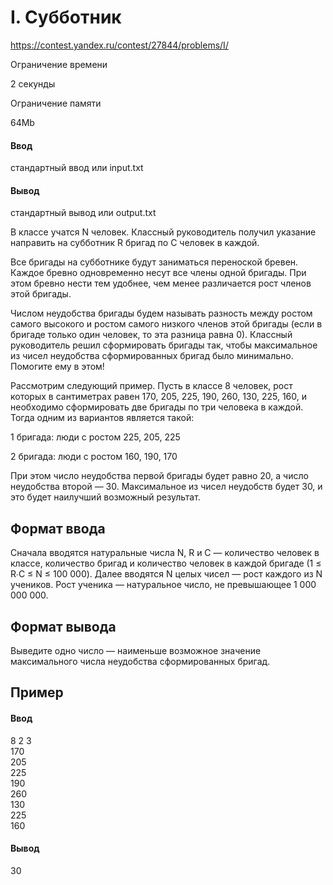 # I. Субботник
https://contest.yandex.ru/contest/27844/problems/I/

Ограничение времени

2 секунды

Ограничение памяти

64Mb

#### Ввод

стандартный ввод или input.txt

#### Вывод

стандартный вывод или output.txt

В классе учатся N человек. Классный руководитель получил указание направить на субботник R бригад по С человек в каждой.

Все бригады на субботнике будут заниматься переноской бревен. Каждое бревно одновременно несут все члены одной бригады. При этом бревно нести тем удобнее, чем менее различается рост членов этой бригады.

Числом неудобства бригады будем называть разность между ростом самого высокого и ростом самого низкого членов этой бригады (если в бригаде только один человек, то эта разница равна 0). Классный руководитель решил сформировать бригады так, чтобы максимальное из чисел неудобства сформированных бригад было минимально. Помогите ему в этом!

Рассмотрим следующий пример. Пусть в классе 8 человек, рост которых в сантиметрах равен 170, 205, 225, 190, 260, 130, 225, 160, и необходимо сформировать две бригады по три человека в каждой. Тогда одним из вариантов является такой:

1 бригада: люди с ростом 225, 205, 225

2 бригада: люди с ростом 160, 190, 170

При этом число неудобства первой бригады будет равно 20, а число неудобства второй — 30. Максимальное из чисел неудобств будет 30, и это будет наилучший возможный результат.

## Формат ввода

Сначала вводятся натуральные числа N, R и C — количество человек в классе, количество бригад и количество человек в каждой бригаде (1 ≤ R∙C ≤ N ≤ 100 000). Далее вводятся N целых чисел — рост каждого из N учеников. Рост ученика — натуральное число, не превышающее 1 000 000 000.

## Формат вывода

Выведите одно число — наименьше возможное значение максимального числа неудобства сформированных бригад.

## Пример
#### Ввод
8 2 3\
170\
205\
225\
190\
260\
130\
225\
160
#### Вывод
30